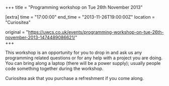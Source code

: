 +++
title = "Programming workshop on Tue 26th November 2013"

[extra]
time = "17:00:00"
end_time = "2013-11-26T19:00:00Z"
location = "Curiositea"

original = "https://uwcs.co.uk/events/programming-workshop-on-tue-26th-november-2013-1474489086621/"    
+++

This workshop is an opportunity for you to drop in and ask us any programming related questions or for any help with a project you are doing. You can bring along a laptop (there will be a power supply); usually people code something together during the workshop.

Curiositea ask that you purchase a refreshment if you come along.

